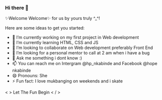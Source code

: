 ### Hi there 👋

✨Welcome Welcome✨ for us by yours truly ^_^!

Here are some ideas to get you started:

- 🔭 I’m currently working on my first project in Web development
- 🌱 I’m currently learning HTML, CSS and JS
- 👯 I’m looking to collaborate on Web development preferably Front End
- 🤔 I’m looking for a personal mentor to call at 2 am when i have a bug
- 💬 Ask me something i dont know :)
- 📫 You can reach me on Intergram @hp_nkabinde and Facebook @hope nkabinde
- 😄 Pronouns: She 
- ⚡ Fun fact: I love mukbanging on weekends and i skate

<  > Let The Fun Begin < / >
